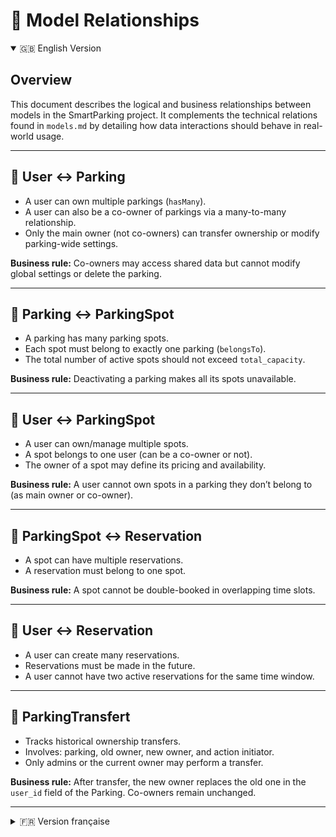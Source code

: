 


# 🔗 Model Relationships

<details open>
<summary>🇬🇧 English Version</summary>

## Overview

This document describes the logical and business relationships between models in the SmartParking project. It complements the technical relations found in `models.md` by detailing how data interactions should behave in real-world usage.

---

## 🧩 User ↔ Parking

- A user can own multiple parkings (`hasMany`).
- A user can also be a co-owner of parkings via a many-to-many relationship.
- Only the main owner (not co-owners) can transfer ownership or modify parking-wide settings.

**Business rule:** Co-owners may access shared data but cannot modify global settings or delete the parking.

---

## 🧩 Parking ↔ ParkingSpot

- A parking has many parking spots.
- Each spot must belong to exactly one parking (`belongsTo`).
- The total number of active spots should not exceed `total_capacity`.

**Business rule:** Deactivating a parking makes all its spots unavailable.

---

## 🧩 User ↔ ParkingSpot

- A user can own/manage multiple spots.
- A spot belongs to one user (can be a co-owner or not).
- The owner of a spot may define its pricing and availability.

**Business rule:** A user cannot own spots in a parking they don’t belong to (as main owner or co-owner).

---

## 🧩 ParkingSpot ↔ Reservation

- A spot can have multiple reservations.
- A reservation must belong to one spot.

**Business rule:** A spot cannot be double-booked in overlapping time slots.

---

## 🧩 User ↔ Reservation

- A user can create many reservations.
- Reservations must be made in the future.
- A user cannot have two active reservations for the same time window.

---

## 🧩 ParkingTransfert

- Tracks historical ownership transfers.
- Involves: parking, old owner, new owner, and action initiator.
- Only admins or the current owner may perform a transfer.

**Business rule:** After transfer, the new owner replaces the old one in the `user_id` field of the Parking. Co-owners remain unchanged.

</details>

---

<details>
<summary>🇫🇷 Version française</summary>

## Vue d’ensemble

Ce document décrit les relations logiques et métiers entre les modèles de l’application SmartParking. Il complète le fichier `models.md` en apportant des précisions sur les règles de gestion et les comportements attendus entre entités.

---

## 🧩 User ↔ Parking

- Un utilisateur peut posséder plusieurs parkings (`hasMany`).
- Il peut aussi être copropriétaire via une relation many-to-many.
- Seul le propriétaire principal peut transférer la propriété ou modifier les paramètres globaux.

**Règle métier :** Les copropriétaires ont accès aux données partagées mais ne peuvent pas modifier les réglages du parking ni le supprimer.

---

## 🧩 Parking ↔ ParkingSpot

- Un parking contient plusieurs places.
- Chaque place appartient à un seul parking (`belongsTo`).
- Le nombre de places actives ne doit pas dépasser la `total_capacity`.

**Règle métier :** Désactiver un parking rend toutes ses places inaccessibles.

---

## 🧩 User ↔ ParkingSpot

- Un utilisateur peut gérer plusieurs places.
- Une place est rattachée à un utilisateur unique (copropriétaire ou non).
- Le propriétaire définit la disponibilité et les prix.

**Règle métier :** Un utilisateur ne peut gérer des places que dans les parkings auxquels il est lié (comme propriétaire ou copropriétaire).

---

## 🧩 ParkingSpot ↔ Reservation

- Une place peut être réservée plusieurs fois.
- Chaque réservation est liée à une seule place.

**Règle métier :** Une place ne peut pas être réservée deux fois pour des périodes qui se chevauchent.

---

## 🧩 User ↔ Reservation

- Un utilisateur peut effectuer plusieurs réservations.
- Les réservations doivent porter sur des dates futures.
- Un utilisateur ne peut pas avoir deux réservations actives au même moment.

---

## 🧩 ParkingTransfert

- Suivi des changements de propriétaire.
- Implique : le parking, l’ancien propriétaire, le nouveau, et l’auteur de l’action.
- Seuls les administrateurs ou le propriétaire actuel peuvent initier un transfert.

**Règle métier :** Après le transfert, le champ `user_id` du parking est mis à jour. Les copropriétaires ne sont pas modifiés.

</details>